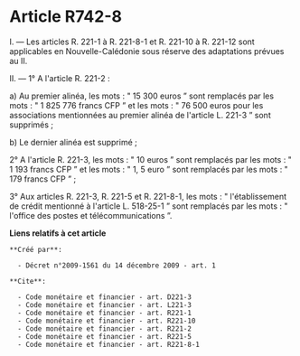 # Article R742-8

I. ― Les articles R. 221-1 à R. 221-8-1 et R. 221-10 à R. 221-12 sont applicables en Nouvelle-Calédonie sous réserve des
adaptations prévues au II. 

II. ― 1° A l'article R. 221-2 : 

a) Au premier alinéa, les mots : " 15 300 euros ” sont remplacés par les mots : " 1 825 776 francs CFP ” et les mots : " 76
500 euros pour les associations mentionnées au premier alinéa de l'article L. 221-3 ” sont supprimés ; 

b) Le dernier alinéa est supprimé ; 

2° A l'article R. 221-3, les mots : " 10 euros ” sont remplacés par les mots : " 1 193 francs CFP ” et les mots : " 1, 5 euro
” sont remplacés par les mots : " 179 francs CFP ” ; 

3° Aux articles R. 221-3, R. 221-5 et R. 221-8-1, les mots : " l'établissement de crédit mentionné à l'article L. 518-25-1 ”
sont remplacés par les mots : " l'office des postes et télécommunications ”.

**Liens relatifs à cet article**

	**Créé par**:

	  - Décret n°2009-1561 du 14 décembre 2009 - art. 1

	**Cite**:

	  - Code monétaire et financier - art. D221-3
	  - Code monétaire et financier - art. L221-3
	  - Code monétaire et financier - art. R221-1
	  - Code monétaire et financier - art. R221-10
	  - Code monétaire et financier - art. R221-2
	  - Code monétaire et financier - art. R221-5
	  - Code monétaire et financier - art. R221-8-1
